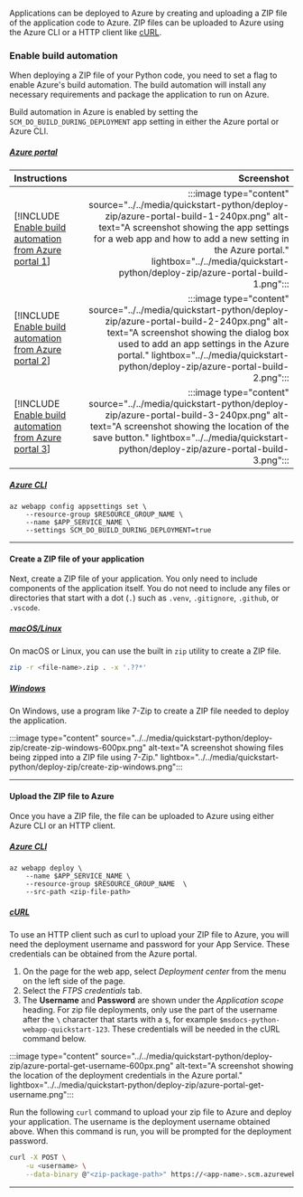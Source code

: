 Applications can be deployed to Azure by creating and uploading a ZIP file of the application code to Azure. ZIP files can be uploaded to Azure using the Azure CLI or a HTTP client like [cURL](https://curl.se/).

### Enable build automation

When deploying a ZIP file of your Python code, you need to set a flag to enable Azure's build automation. The build automation will install any necessary requirements and package the application to run on Azure.

Build automation in Azure is enabled by setting the `SCM_DO_BUILD_DURING_DEPLOYMENT` app setting in either the Azure portal or Azure CLI.

##### [Azure portal](#tab/deploy-instructions-azportal)

| Instructions    | Screenshot |
|:----------------|-----------:|
| [!INCLUDE [Enable build automation from Azure portal 1](<./deploy-zip/azure-portal-1.md>)] | :::image type="content" source="../../media/quickstart-python/deploy-zip/azure-portal-build-1-240px.png" alt-text="A screenshot showing the app settings for a web app and how to add a new setting in the Azure portal." lightbox="../../media/quickstart-python/deploy-zip/azure-portal-build-1.png"::: |
| [!INCLUDE [Enable build automation from Azure portal 2](<./deploy-zip/azure-portal-2.md>)] | :::image type="content" source="../../media/quickstart-python/deploy-zip/azure-portal-build-2-240px.png" alt-text="A screenshot showing the dialog box used to add an app settings in the Azure portal." lightbox="../../media/quickstart-python/deploy-zip/azure-portal-build-2.png"::: |
| [!INCLUDE [Enable build automation from Azure portal 3](<./deploy-zip/azure-portal-3.md>)] | :::image type="content" source="../../media/quickstart-python/deploy-zip/azure-portal-build-3-240px.png" alt-text="A screenshot showing the location of the save button." lightbox="../../media/quickstart-python/deploy-zip/azure-portal-build-3.png"::: |

##### [Azure CLI](#tab/deploy-instructions-azcli)

```azurecli
az webapp config appsettings set \
    --resource-group $RESOURCE_GROUP_NAME \
    --name $APP_SERVICE_NAME \
    --settings SCM_DO_BUILD_DURING_DEPLOYMENT=true
```

---

#### Create a ZIP file of your application

Next, create a ZIP file of your application. You only need to include components of the application itself. You do not need to include any files or directories that start with a dot (`.`) such as `.venv`, `.gitignore`, `.github`, or `.vscode`.

##### [macOS/Linux](#tab/mac-linux)

On macOS or Linux, you can use the built in `zip` utility to create a ZIP file.

```bash
zip -r <file-name>.zip . -x '.??*'
```

##### [Windows](#tab/windows)

On Windows, use a program like 7-Zip to create a ZIP file needed to deploy the application.

:::image type="content" source="../../media/quickstart-python/deploy-zip/create-zip-windows-600px.png" alt-text="A screenshot showing files being zipped into a ZIP file using 7-Zip." lightbox="../../media/quickstart-python/deploy-zip/create-zip-windows.png":::

---

#### Upload the ZIP file to Azure

Once you have a ZIP file, the file can be uploaded to Azure using either Azure CLI or an HTTP client.

##### [Azure CLI](#tab/deploy-instructions--zip-azcli)

```azurecli
az webapp deploy \
    --name $APP_SERVICE_NAME \
    --resource-group $RESOURCE_GROUP_NAME  \
    --src-path <zip-file-path>
```

##### [cURL](#tab/deploy-instructions--zip-curl)

To use an HTTP client such as curl to upload your ZIP file to Azure, you will need the deployment username and password for your App Service. These credentials can be obtained from the Azure portal.

1. On the page for the web app, select *Deployment center* from the menu on the left side of the page.
1. Select the *FTPS credentials* tab.
1. The **Username** and **Password** are shown under the *Application scope* heading.  For zip file deployments, only use the part of the username after the `\` character that starts with a `$`, for example `$msdocs-python-webapp-quickstart-123`. These credentials will be needed in the cURL command below.

:::image type="content" source="../../media/quickstart-python/deploy-zip/azure-portal-get-username-600px.png" alt-text="A screenshot showing the location of the deployment credentials in the Azure portal." lightbox="../../media/quickstart-python/deploy-zip/azure-portal-get-username.png":::

Run the following `curl` command to upload your zip file to Azure and deploy your application.  The username is the deployment username obtained above.  When this command is run, you will be prompted for the deployment password.

```bash
curl -X POST \
    -u <username> \
    --data-binary @"<zip-package-path>" https://<app-name>.scm.azurewebsites.net/api/publish&type=zip
```

---
